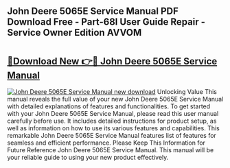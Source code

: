 ## John Deere 5065E Service Manual PDF Download Free - Part-68l User Guide Repair - Service Owner Edition AVVOM

# <h2><a href="http://bc89326.oget.top/?id=John+Deere+5065E+Service+Manual">🔗Download New 👉🔴 John Deere 5065E Service Manual</a></h2>

[![John Deere 5065E Service Manual new download](https://i.imgur.com/5g1atiW.png)](http://bc89326.oget.top/?id=John+Deere+5065E+Service+Manual)
Unlocking Value This manual reveals the full value of your new John Deere 5065E Service Manual with detailed explanations of features and functionalities. To get started with your John Deere 5065E Service Manual, please read this user manual carefully before use. It includes detailed instructions for product setup, as well as information on how to use its various features and capabilities. This remarkable John Deere 5065E Service Manual features list of features for seamless and efficient performance. Please Keep This Information for Future Reference John Deere 5065E Service Manual. This manual will be your reliable guide to using your new product effectively.
